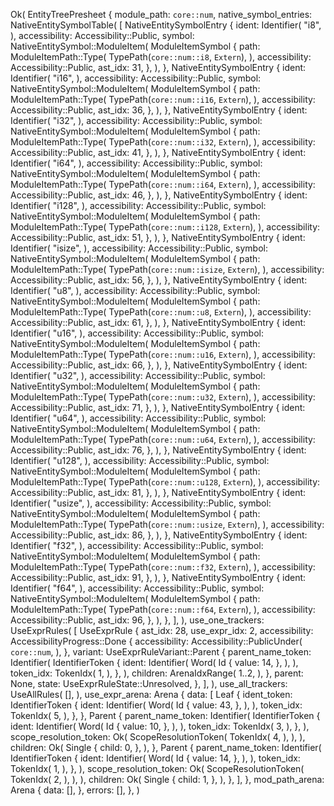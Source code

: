 Ok(
    EntityTreePresheet {
        module_path: `core::num`,
        native_symbol_entries: NativeEntitySymbolTable(
            [
                NativeEntitySymbolEntry {
                    ident: Identifier(
                        "i8",
                    ),
                    accessibility: Accessibility::Public,
                    symbol: NativeEntitySymbol::ModuleItem(
                        ModuleItemSymbol {
                            path: ModuleItemPath::Type(
                                TypePath(`core::num::i8`, `Extern`),
                            ),
                            accessibility: Accessibility::Public,
                            ast_idx: 31,
                        },
                    ),
                },
                NativeEntitySymbolEntry {
                    ident: Identifier(
                        "i16",
                    ),
                    accessibility: Accessibility::Public,
                    symbol: NativeEntitySymbol::ModuleItem(
                        ModuleItemSymbol {
                            path: ModuleItemPath::Type(
                                TypePath(`core::num::i16`, `Extern`),
                            ),
                            accessibility: Accessibility::Public,
                            ast_idx: 36,
                        },
                    ),
                },
                NativeEntitySymbolEntry {
                    ident: Identifier(
                        "i32",
                    ),
                    accessibility: Accessibility::Public,
                    symbol: NativeEntitySymbol::ModuleItem(
                        ModuleItemSymbol {
                            path: ModuleItemPath::Type(
                                TypePath(`core::num::i32`, `Extern`),
                            ),
                            accessibility: Accessibility::Public,
                            ast_idx: 41,
                        },
                    ),
                },
                NativeEntitySymbolEntry {
                    ident: Identifier(
                        "i64",
                    ),
                    accessibility: Accessibility::Public,
                    symbol: NativeEntitySymbol::ModuleItem(
                        ModuleItemSymbol {
                            path: ModuleItemPath::Type(
                                TypePath(`core::num::i64`, `Extern`),
                            ),
                            accessibility: Accessibility::Public,
                            ast_idx: 46,
                        },
                    ),
                },
                NativeEntitySymbolEntry {
                    ident: Identifier(
                        "i128",
                    ),
                    accessibility: Accessibility::Public,
                    symbol: NativeEntitySymbol::ModuleItem(
                        ModuleItemSymbol {
                            path: ModuleItemPath::Type(
                                TypePath(`core::num::i128`, `Extern`),
                            ),
                            accessibility: Accessibility::Public,
                            ast_idx: 51,
                        },
                    ),
                },
                NativeEntitySymbolEntry {
                    ident: Identifier(
                        "isize",
                    ),
                    accessibility: Accessibility::Public,
                    symbol: NativeEntitySymbol::ModuleItem(
                        ModuleItemSymbol {
                            path: ModuleItemPath::Type(
                                TypePath(`core::num::isize`, `Extern`),
                            ),
                            accessibility: Accessibility::Public,
                            ast_idx: 56,
                        },
                    ),
                },
                NativeEntitySymbolEntry {
                    ident: Identifier(
                        "u8",
                    ),
                    accessibility: Accessibility::Public,
                    symbol: NativeEntitySymbol::ModuleItem(
                        ModuleItemSymbol {
                            path: ModuleItemPath::Type(
                                TypePath(`core::num::u8`, `Extern`),
                            ),
                            accessibility: Accessibility::Public,
                            ast_idx: 61,
                        },
                    ),
                },
                NativeEntitySymbolEntry {
                    ident: Identifier(
                        "u16",
                    ),
                    accessibility: Accessibility::Public,
                    symbol: NativeEntitySymbol::ModuleItem(
                        ModuleItemSymbol {
                            path: ModuleItemPath::Type(
                                TypePath(`core::num::u16`, `Extern`),
                            ),
                            accessibility: Accessibility::Public,
                            ast_idx: 66,
                        },
                    ),
                },
                NativeEntitySymbolEntry {
                    ident: Identifier(
                        "u32",
                    ),
                    accessibility: Accessibility::Public,
                    symbol: NativeEntitySymbol::ModuleItem(
                        ModuleItemSymbol {
                            path: ModuleItemPath::Type(
                                TypePath(`core::num::u32`, `Extern`),
                            ),
                            accessibility: Accessibility::Public,
                            ast_idx: 71,
                        },
                    ),
                },
                NativeEntitySymbolEntry {
                    ident: Identifier(
                        "u64",
                    ),
                    accessibility: Accessibility::Public,
                    symbol: NativeEntitySymbol::ModuleItem(
                        ModuleItemSymbol {
                            path: ModuleItemPath::Type(
                                TypePath(`core::num::u64`, `Extern`),
                            ),
                            accessibility: Accessibility::Public,
                            ast_idx: 76,
                        },
                    ),
                },
                NativeEntitySymbolEntry {
                    ident: Identifier(
                        "u128",
                    ),
                    accessibility: Accessibility::Public,
                    symbol: NativeEntitySymbol::ModuleItem(
                        ModuleItemSymbol {
                            path: ModuleItemPath::Type(
                                TypePath(`core::num::u128`, `Extern`),
                            ),
                            accessibility: Accessibility::Public,
                            ast_idx: 81,
                        },
                    ),
                },
                NativeEntitySymbolEntry {
                    ident: Identifier(
                        "usize",
                    ),
                    accessibility: Accessibility::Public,
                    symbol: NativeEntitySymbol::ModuleItem(
                        ModuleItemSymbol {
                            path: ModuleItemPath::Type(
                                TypePath(`core::num::usize`, `Extern`),
                            ),
                            accessibility: Accessibility::Public,
                            ast_idx: 86,
                        },
                    ),
                },
                NativeEntitySymbolEntry {
                    ident: Identifier(
                        "f32",
                    ),
                    accessibility: Accessibility::Public,
                    symbol: NativeEntitySymbol::ModuleItem(
                        ModuleItemSymbol {
                            path: ModuleItemPath::Type(
                                TypePath(`core::num::f32`, `Extern`),
                            ),
                            accessibility: Accessibility::Public,
                            ast_idx: 91,
                        },
                    ),
                },
                NativeEntitySymbolEntry {
                    ident: Identifier(
                        "f64",
                    ),
                    accessibility: Accessibility::Public,
                    symbol: NativeEntitySymbol::ModuleItem(
                        ModuleItemSymbol {
                            path: ModuleItemPath::Type(
                                TypePath(`core::num::f64`, `Extern`),
                            ),
                            accessibility: Accessibility::Public,
                            ast_idx: 96,
                        },
                    ),
                },
            ],
        ),
        use_one_trackers: UseExprRules(
            [
                UseExprRule {
                    ast_idx: 28,
                    use_expr_idx: 2,
                    accessibility: AccessibilityProgress::Done {
                        accessibility: Accessibility::PublicUnder(
                            `core::num`,
                        ),
                    },
                    variant: UseExprRuleVariant::Parent {
                        parent_name_token: Identifier(
                            IdentifierToken {
                                ident: Identifier(
                                    Word(
                                        Id {
                                            value: 14,
                                        },
                                    ),
                                ),
                                token_idx: TokenIdx(
                                    1,
                                ),
                            },
                        ),
                        children: ArenaIdxRange(
                            1..2,
                        ),
                    },
                    parent: None,
                    state: UseExprRuleState::Unresolved,
                },
            ],
        ),
        use_all_trackers: UseAllRules(
            [],
        ),
        use_expr_arena: Arena {
            data: [
                Leaf {
                    ident_token: IdentifierToken {
                        ident: Identifier(
                            Word(
                                Id {
                                    value: 43,
                                },
                            ),
                        ),
                        token_idx: TokenIdx(
                            5,
                        ),
                    },
                },
                Parent {
                    parent_name_token: Identifier(
                        IdentifierToken {
                            ident: Identifier(
                                Word(
                                    Id {
                                        value: 10,
                                    },
                                ),
                            ),
                            token_idx: TokenIdx(
                                3,
                            ),
                        },
                    ),
                    scope_resolution_token: Ok(
                        ScopeResolutionToken(
                            TokenIdx(
                                4,
                            ),
                        ),
                    ),
                    children: Ok(
                        Single {
                            child: 0,
                        },
                    ),
                },
                Parent {
                    parent_name_token: Identifier(
                        IdentifierToken {
                            ident: Identifier(
                                Word(
                                    Id {
                                        value: 14,
                                    },
                                ),
                            ),
                            token_idx: TokenIdx(
                                1,
                            ),
                        },
                    ),
                    scope_resolution_token: Ok(
                        ScopeResolutionToken(
                            TokenIdx(
                                2,
                            ),
                        ),
                    ),
                    children: Ok(
                        Single {
                            child: 1,
                        },
                    ),
                },
            ],
        },
        mod_path_arena: Arena {
            data: [],
        },
        errors: [],
    },
)